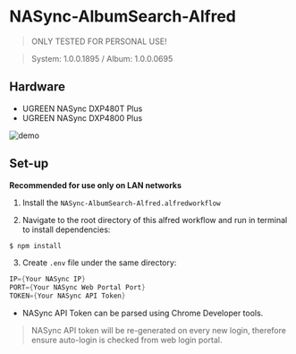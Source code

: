 # NASync-AlbumSearch-Alfred

> ONLY TESTED FOR PERSONAL USE!

> System: 1.0.0.1895 / Album: 1.0.0.0695

## Hardware

- UGREEN NASync DXP480T Plus
- UGREEN NASync DXP4800 Plus

![demo](https://raw.githubusercontent.com/ansonhe97/NASync-AlbumSearch-Alfred/master/assets/nasync.gif)

## Set-up

**Recommended for use only on LAN networks**

1. Install the `NASync-AlbumSearch-Alfred.alfredworkflow`

2. Navigate to the root directory of this alfred workflow and run in terminal to install dependencies:

```sh
$ npm install 
```

3. Create `.env` file under the same directory:

```s
IP={Your NASync IP}
PORT={Your NASync Web Portal Port}
TOKEN={Your NASync API Token}
```

- NASync API Token can be parsed using Chrome Developer tools.

> NASync API token will be re-generated on every new login, therefore ensure auto-login is checked from web login portal.

